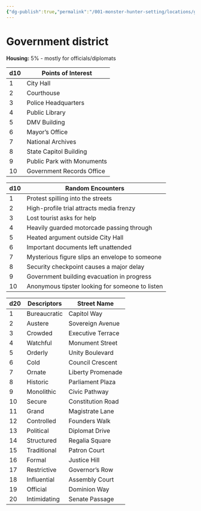 ```yaml
---
{"dg-publish":true,"permalink":"/001-monster-hunter-setting/locations/government/"}
---
```


# Government district

**Housing:** 5% - mostly for officials/diplomats

|d10|Points of Interest|
|---|---|
|1|City Hall|
|2|Courthouse|
|3|Police Headquarters|
|4|Public Library|
|5|DMV Building|
|6|Mayor’s Office|
|7|National Archives|
|8|State Capitol Building|
|9|Public Park with Monuments|
|10|Government Records Office|

|d10|Random Encounters|
|---|---|
|1|Protest spilling into the streets|
|2|High-profile trial attracts media frenzy|
|3|Lost tourist asks for help|
|4|Heavily guarded motorcade passing through|
|5|Heated argument outside City Hall|
|6|Important documents left unattended|
|7|Mysterious figure slips an envelope to someone|
|8|Security checkpoint causes a major delay|
|9|Government building evacuation in progress|
|10|Anonymous tipster looking for someone to listen|

| d20 | Descriptors  | Street Name       |
| --- | ------------ | ----------------- |
| 1   | Bureaucratic | Capitol Way       |
| 2   | Austere      | Sovereign Avenue  |
| 3   | Crowded      | Executive Terrace |
| 4   | Watchful     | Monument Street   |
| 5   | Orderly      | Unity Boulevard   |
| 6   | Cold         | Council Crescent  |
| 7   | Ornate       | Liberty Promenade |
| 8   | Historic     | Parliament Plaza  |
| 9   | Monolithic   | Civic Pathway     |
| 10  | Secure       | Constitution Road |
| 11  | Grand        | Magistrate Lane   |
| 12  | Controlled   | Founders Walk     |
| 13  | Political    | Diplomat Drive    |
| 14  | Structured   | Regalia Square    |
| 15  | Traditional  | Patron Court      |
| 16  | Formal       | Justice Hill      |
| 17  | Restrictive  | Governor’s Row    |
| 18  | Influential  | Assembly Court    |
| 19  | Official     | Dominion Way      |
| 20  | Intimidating | Senate Passage    |

